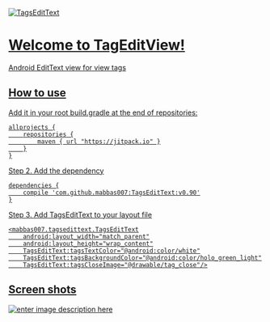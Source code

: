 <a href="https://android-arsenal.com/details/1/3581/" rel="Android Arsenal TagsEditText">![TagsEditText](https://img.shields.io/badge/Android%20Arsenal-TagsEditText-green.svg?style=true%29%5D%28https://android-arsenal.com/details/1/3581)

Welcome to TagEditView!
===================

Android EditText view for view tags 

## How to use ##


Add it in your root build.gradle at the end of repositories:

	allprojects {
		repositories {
			maven { url "https://jitpack.io" }
		}
	}

Step 2. Add the dependency

	dependencies {
        compile 'com.github.mabbas007:TagsEditText:v0.90'
	}

Step 3. Add TagsEditText to your layout file

    <mabbas007.tagsedittext.TagsEditText
        android:layout_width="match_parent"
        android:layout_height="wrap_content"
        TagsEditText:tagsTextColor="@android:color/white"
        TagsEditText:tagsBackgroundColor="@android:color/holo_green_light"
        TagsEditText:tagsCloseImage="@drawable/tag_close"/>
        
## Screen shots ##
![enter image description here](http://i.imgur.com/ZJYlsNL.png?3)